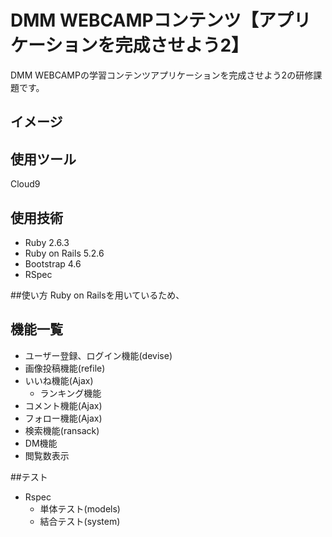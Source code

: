 # DMM WEBCAMPコンテンツ【アプリケーションを完成させよう2】
DMM WEBCAMPの学習コンテンツアプリケーションを完成させよう2の研修課題です。

## イメージ

## 使用ツール
Cloud9

## 使用技術
- Ruby 2.6.3
- Ruby on Rails 5.2.6
- Bootstrap 4.6
- RSpec

##使い方
Ruby on Railsを用いているため、

## 機能一覧
- ユーザー登録、ログイン機能(devise)
- 画像投稿機能(refile)
- いいね機能(Ajax)
  - ランキング機能
- コメント機能(Ajax)
- フォロー機能(Ajax)
- 検索機能(ransack)
- DM機能
- 閲覧数表示

##テスト
- Rspec
  - 単体テスト(models)
  - 結合テスト(system)
